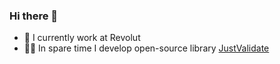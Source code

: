 ### Hi there 👋

- 🔭 I currently work at Revolut
- 👨‍💻 In spare time I develop open-source library [JustValidate](https://github.com/horprogs/Just-validate)
